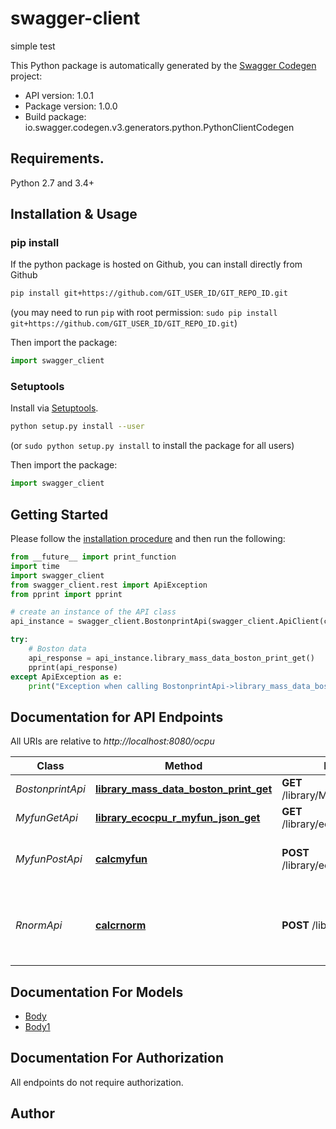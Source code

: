 # swagger-client
simple test

This Python package is automatically generated by the [Swagger Codegen](https://github.com/swagger-api/swagger-codegen) project:

- API version: 1.0.1
- Package version: 1.0.0
- Build package: io.swagger.codegen.v3.generators.python.PythonClientCodegen

## Requirements.

Python 2.7 and 3.4+

## Installation & Usage
### pip install

If the python package is hosted on Github, you can install directly from Github

```sh
pip install git+https://github.com/GIT_USER_ID/GIT_REPO_ID.git
```
(you may need to run `pip` with root permission: `sudo pip install git+https://github.com/GIT_USER_ID/GIT_REPO_ID.git`)

Then import the package:
```python
import swagger_client 
```

### Setuptools

Install via [Setuptools](http://pypi.python.org/pypi/setuptools).

```sh
python setup.py install --user
```
(or `sudo python setup.py install` to install the package for all users)

Then import the package:
```python
import swagger_client
```

## Getting Started

Please follow the [installation procedure](#installation--usage) and then run the following:

```python
from __future__ import print_function
import time
import swagger_client
from swagger_client.rest import ApiException
from pprint import pprint

# create an instance of the API class
api_instance = swagger_client.BostonprintApi(swagger_client.ApiClient(configuration))

try:
    # Boston data
    api_response = api_instance.library_mass_data_boston_print_get()
    pprint(api_response)
except ApiException as e:
    print("Exception when calling BostonprintApi->library_mass_data_boston_print_get: %s\n" % e)
```

## Documentation for API Endpoints

All URIs are relative to *http://localhost:8080/ocpu*

Class | Method | HTTP request | Description
------------ | ------------- | ------------- | -------------
*BostonprintApi* | [**library_mass_data_boston_print_get**](docs/BostonprintApi.md#library_mass_data_boston_print_get) | **GET** /library/MASS/data/Boston/print | Boston data
*MyfunGetApi* | [**library_ecocpu_r_myfun_json_get**](docs/MyfunGetApi.md#library_ecocpu_r_myfun_json_get) | **GET** /library/ecocpu/R/myfun/json | display myfun
*MyfunPostApi* | [**calcmyfun**](docs/MyfunPostApi.md#calcmyfun) | **POST** /library/ecocpu/R/myfun/json | calc myfun using parameter x
*RnormApi* | [**calcrnorm**](docs/RnormApi.md#calcrnorm) | **POST** /library/stats/R/rnorm | generates n obs from a normal distribution with mean m

## Documentation For Models

 - [Body](docs/Body.md)
 - [Body1](docs/Body1.md)

## Documentation For Authorization

 All endpoints do not require authorization.


## Author


